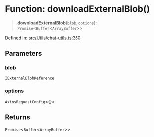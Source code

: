 # Function: downloadExternalBlob()

> **downloadExternalBlob**(`blob`, `options`): `Promise`\<`Buffer`\<`ArrayBuffer`\>\>

Defined in: [src/Utils/chat-utils.ts:360](https://github.com/Fokusdotid/bail/blob/fcd0cec6f26de1fb545eb2e03fa5c63fbad99d3d/src/Utils/chat-utils.ts#L360)

## Parameters

### blob

[`IExternalBlobReference`](../namespaces/proto/interfaces/IExternalBlobReference.md)

### options

`AxiosRequestConfig`\<\{\}\>

## Returns

`Promise`\<`Buffer`\<`ArrayBuffer`\>\>
